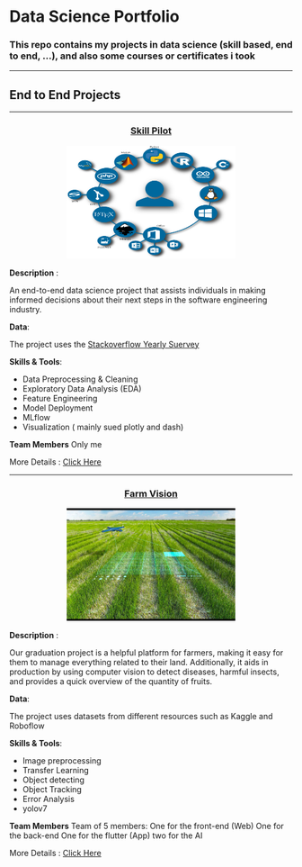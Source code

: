 # Data Science Portfolio
### This repo contains my projects in data science (skill based, end to end, ...), and also some courses or certificates i took

-------

## End to End Projects
---------
<div align="center">
  <h3><a href="https://github.com/MuhamedGad/SkillPilot--End2End-Project">Skill Pilot</a></h3>

  <img src="imgs/R.png" alt="Skill Pilot" width="300" height="200">
</div>



**Description** : 

An end-to-end data science project that assists individuals in making informed decisions about their next steps in the software engineering industry.

**Data**: 

The project uses the [Stackoverflow Yearly Suervey](https://survey.stackoverflow.co/)

**Skills & Tools**:

* Data Preprocessing & Cleaning
* Exploratory Data Analysis (EDA)
* Feature Engineering
* Model Deployment
* MLflow
* Visualization ( mainly sued plotly and dash)

**Team Members**
Only me
  
More Details : [Click Here](https://github.com/MuhamedGad/SkillPilot--End2End-Project)

-----------------

<div align="center">
  <h3><a href="https://github.com/MuhamedGad/Farm-Vision">Farm Vision</a></h3>

  <img src="imgs/Farm.jpg" alt="Skill Pilot" width="300" height="200">
</div>


**Description** : 

Our graduation project is a helpful platform for farmers, making it easy for them to manage everything related to their land. Additionally, it aids in production by using computer vision to detect diseases, harmful insects, and provides a quick overview of the quantity of fruits.

**Data**: 

The project uses datasets from different resources such as Kaggle and Roboflow

**Skills & Tools**:

* Image preprocessing
* Transfer Learning
* Object detecting
* Object Tracking
* Error Analysis
* yolov7

**Team Members**
Team of 5 members:
One for the front-end (Web)
One for the back-end
One for the flutter (App)
two for the AI

  More Details : [Click Here](https://github.com/MuhamedGad/Farm-Vision)

  
